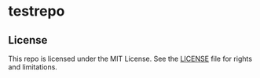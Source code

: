 # testrepo

## License

This repo is licensed under the MIT License. See the [LICENSE](LICENSE.md) file for rights and limitations.
